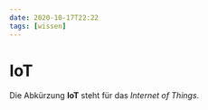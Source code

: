 ```yaml
---
date: 2020-10-17T22:22
tags: [wissen]
---
```


# IoT

Die Abkürzung **IoT** steht für das *Internet of Things*.

